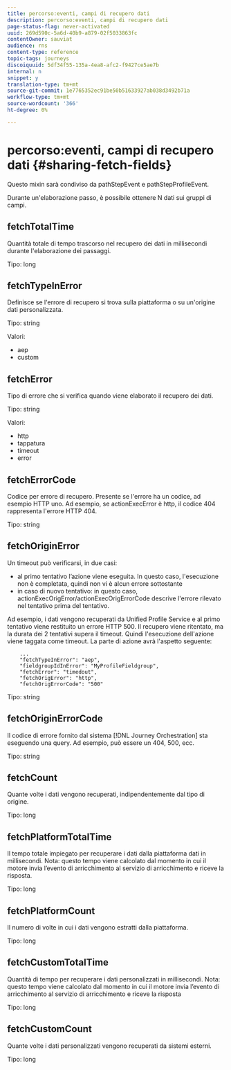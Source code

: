 ```yaml
---
title: percorso:eventi, campi di recupero dati
description: percorso:eventi, campi di recupero dati
page-status-flag: never-activated
uuid: 269d590c-5a6d-40b9-a879-02f5033863fc
contentOwner: sauviat
audience: rns
content-type: reference
topic-tags: journeys
discoiquuid: 5df34f55-135a-4ea8-afc2-f9427ce5ae7b
internal: n
snippet: y
translation-type: tm+mt
source-git-commit: 1e7765352ec91be50b51633927ab038d3492b71a
workflow-type: tm+mt
source-wordcount: '366'
ht-degree: 0%

---
```



# percorso:eventi, campi di recupero dati {#sharing-fetch-fields}

Questo mixin sarà condiviso da pathStepEvent e pathStepProfileEvent.

Durante un&#39;elaborazione passo, è possibile ottenere N dati sui gruppi di campi.

## fetchTotalTime

Quantità totale di tempo trascorso nel recupero dei dati in millisecondi durante l&#39;elaborazione dei passaggi.

Tipo: long

## fetchTypeInError

Definisce se l&#39;errore di recupero si trova sulla piattaforma o su un&#39;origine dati personalizzata.

Tipo: string

Valori:
* aep
* custom

## fetchError

Tipo di errore che si verifica quando viene elaborato il recupero dei dati.

Tipo: string

Valori:
* http
* tappatura
* timeout
* error

## fetchErrorCode

Codice per errore di recupero. Presente se l&#39;errore ha un codice, ad esempio HTTP uno. Ad esempio, se actionExecError è http, il codice 404 rappresenta l&#39;errore HTTP 404.

Tipo: string

## fetchOriginError

Un timeout può verificarsi, in due casi:

* al primo tentativo l’azione viene eseguita. In questo caso, l&#39;esecuzione non è completata, quindi non vi è alcun errore sottostante
* in caso di nuovo tentativo: in questo caso, actionExecOrigError/actionExecOrigErrorCode descrive l&#39;errore rilevato nel tentativo prima del tentativo.

Ad esempio, i dati vengono recuperati da Unified Profile Service e al primo tentativo viene restituito un errore HTTP 500. Il recupero viene ritentato, ma la durata dei 2 tentativi supera il timeout. Quindi l&#39;esecuzione dell&#39;azione viene taggata come timeout. La parte di azione avrà l&#39;aspetto seguente:

```
    ...
    "fetchTypeInError": "aep",
    "fieldgroupIdInError": "MyProfileFieldgroup",
    "fetchError": "timedout",
    "fetchOrigError": "http",
    "fetchOrigErrorCode": "500"
```

Tipo: string

## fetchOriginErrorCode

Il codice di errore fornito dal sistema [!DNL Journey Orchestration] sta eseguendo una query. Ad esempio, può essere un 404, 500, ecc.

Tipo: string

## fetchCount

Quante volte i dati vengono recuperati, indipendentemente dal tipo di origine.

Tipo: long

## fetchPlatformTotalTime

Il tempo totale impiegato per recuperare i dati dalla piattaforma dati in millisecondi. Nota: questo tempo viene calcolato dal momento in cui il motore invia l’evento di arricchimento al servizio di arricchimento e riceve la risposta.

Tipo: long

## fetchPlatformCount

Il numero di volte in cui i dati vengono estratti dalla piattaforma.

Tipo: long

## fetchCustomTotalTime

Quantità di tempo per recuperare i dati personalizzati in millisecondi. Nota: questo tempo viene calcolato dal momento in cui il motore invia l’evento di arricchimento al servizio di arricchimento e riceve la risposta

Tipo: long

## fetchCustomCount

Quante volte i dati personalizzati vengono recuperati da sistemi esterni.

Tipo: long

